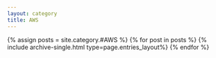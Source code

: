 ```yaml
---
layout: category
title: AWS
---
```

{% assign posts = site.category.#AWS %}
{% for post in posts %} {% include archive-single.html type=page.entries_layout%} {% endfor %}